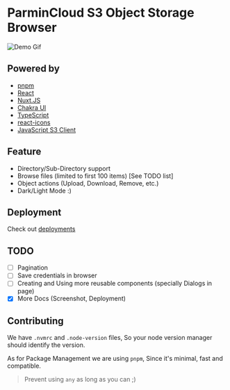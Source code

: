 # ParminCloud S3 Object Storage Browser

![Demo Gif](./demo/demo.gif)

## Powered by

* [pnpm](https://pnpm.io/)
* [React](https://react.dev/)
* [Nuxt.JS](https://nextjs.org/)
* [Chakra UI](https://v2.chakra-ui.com/)
* [TypeScript](https://www.typescriptlang.org/)
* [react-icons](https://react-icons.github.io/react-icons/)
* [JavaScript S3 Client](https://github.com/aws/aws-sdk-js-v3/tree/main/clients/client-s3)

## Feature

* Directory/Sub-Directory support
* Browse files (limited to first 100 items) [See TODO list]
* Object actions (Upload, Download, Remove, etc.)
* Dark/Light Mode :)

## Deployment

Check out [deployments](./deployments/README.md)

## TODO

* [ ] Pagination
* [ ] Save credentials in browser
* [ ] Creating and Using more reusable components (specially Dialogs in page)
* [x] More Docs (Screenshot, Deployment)

## Contributing

We have `.nvmrc` and `.node-version` files, So your node version manager should identify the version.

As for Package Management we are using `pnpm`, Since it's minimal, fast and compatible.

> Prevent using `any` as long as you can ;)
